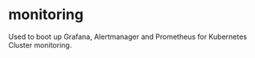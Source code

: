 # monitoring

Used to boot up Grafana, Alertmanager and Prometheus for Kubernetes Cluster monitoring.